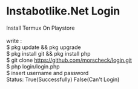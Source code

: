 # Instabotlike.Net Login
Install Termux On Playstore
<br>
<br>
write :<br>
$ pkg update && pkg upgrade<br>
$ pkg install git && pkg install php<br>
$ git clone https://github.com/morscheck/login.git<br>
$ php login/login.php<br>
$ insert username and password<br>
Status: True(Successfully) False(Can't Login)<br>
